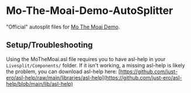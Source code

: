 # Mo-The-Moai-Demo-AutoSplitter
"Official" autosplit files for [Mo The Moai Demo]([https://store.steampowered.com/app/1357220/PogoChamp/](https://store.steampowered.com/app/3700970/Mo_The_Moai_Demo/)).

## Setup/Troubleshooting
Using the MoTheMoai.asl file requires you to have asl-help in your `Livesplit/Components/` folder.  If it isn't working, a missing asl-help is likely the problem, you can download asl-help here: [https://github.com/just-ero/asl-help/raw/main/libraries/asl-help](https://github.com/just-ero/asl-help/blob/main/lib/asl-help)
